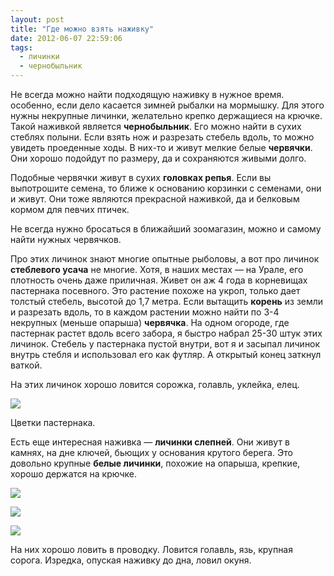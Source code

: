 ```yaml
---
layout: post
title: "Где можно взять наживку"
date: 2012-06-07 22:59:06
tags:
  - личинки
  - чернобыльник
---
```

Не всегда можно найти подходящую наживку в нужное время. особенно, если
дело касается зимней рыбалки на мормышку. Для этого нужны некрупные
личинки, желательно крепко держащиеся на крючке. Такой наживкой является
**чернобыльник**. Его можно найти в сухих стеблях полыни. Если взять нож
и разрезать стебель вдоль, то можно увидеть проеденные ходы. В них-то и
живут мелкие белые **червячки**. Они хорошо подойдут по размеру, да и
сохраняются живыми долго.

Подобные червячки живут в сухих **головках репья**. Если вы выпотрошите
семена, то ближе к основанию корзинки с семенами, они и живут. Они тоже
являются прекрасной наживкой, да и белковым кормом для певчих птичек.

Не всегда нужно бросаться в ближайший зоомагазин, можно и самому найти
нужных червячков.

Про этих личинок знают многие опытные рыболовы, а вот про личинок
**стеблевого усача** не многие. Хотя, в наших местах — на Урале, его
плотность очень даже приличная. Живет он аж 4 года в корневищах
пастернака посевного. Это растение похоже на укроп, только дает толстый
стебель, высотой до 1,7 метра. Если вытащить **корень** из земли и
разрезать вдоль, то в каждом растении можно найти по 3-4 некрупных
(меньше опарыша) **червячка**. На одном огороде, где пастернак растет
вдоль всего забора, я быстро набрал 25-30 штук этих личинок. Стебель у
пастернака пустой внутри, вот я и засыпал личинок внутрь стебля и
использовал его как футляр. А открытый конец заткнул ваткой.

На этих личинок хорошо ловится сорожка, голавль, уклейка, елец.

![](http://img-fotki.yandex.ru/get/6309/13906080.1b/0_76c61_5cf132bd_L.jpg)

Цветки пастернака.

Есть еще интересная наживка — **личинки слепней**. Они живут в камнях,
на дне ключей, бьющих у основания крутого берега. Это довольно крупные
**белые личинки**, похожие на опарыша, крепкие, хорошо держатся на
крючке.

![](http://fishingguru.ru/uploads/images/00/00/01/2012/08/05/265b60.jpg)

![](http://fishingguru.ru/uploads/images/00/00/01/2012/08/05/f80826.jpg)

![](http://fishingguru.ru/uploads/images/00/00/01/2012/08/05/19ad74.jpg)

На них хорошо ловить в проводку. Ловится голавль, язь, крупная сорога.
Изредка, опуская наживку до дна, ловил окуня.
